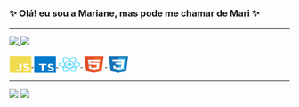 ### ✨ Olá! eu sou a Mariane, mas pode me chamar de Mari ✨
<hr>
<div>
  <a href="https://github.com/DanieleMarii">
  <img height="180em" src="https://github-readme-stats.vercel.app/api?username=DanieleMarii&show_icons=true&theme=bear&include_all_commits=true&count_private=true"/>
  <img height="180em" src="https://github-readme-stats.vercel.app/api/top-langs/?username=DanieleMarii&layout=compact&langs_count=7&theme=bear"/>
</div>
  <div style="display: inline_block"><br>
  <img align="center" alt="Rafa-Js" height="30" width="40" src="https://raw.githubusercontent.com/devicons/devicon/master/icons/javascript/javascript-plain.svg">
  <img align="center" alt="Rafa-Ts" height="30" width="40" src="https://raw.githubusercontent.com/devicons/devicon/master/icons/typescript/typescript-plain.svg">
  <img align="center" alt="Rafa-React" height="30" width="40" src="https://raw.githubusercontent.com/devicons/devicon/master/icons/react/react-original.svg">
  <img align="center" alt="Rafa-HTML" height="30" width="40" src="https://raw.githubusercontent.com/devicons/devicon/master/icons/html5/html5-original.svg">
  <img align="center" alt="Rafa-CSS" height="30" width="40" src="https://raw.githubusercontent.com/devicons/devicon/master/icons/css3/css3-original.svg">
</div>
<hr>
  
  <div> 
 <a href="https://discord.com/channels/@Maryyy#8472" target="_blank"><img src="https://img.shields.io/badge/Discord-7289DA?style=for-the-badge&logo=discord&logoColor=white" target="_blank"></a> 
  <a href = "mailto:mdaniele2411@gmail.com"><img src="https://img.shields.io/badge/-Gmail-%23333?style=for-the-badge&logo=gmail&logoColor=white" target="_blank">
  </a>
<!--   <a href="" target="_blank"><img src="https://img.shields.io/badge/-LinkedIn-%230077B5?style=for-the-badge&logo=linkedin&logoColor=white" target="_blank"></a> 
  -->
</div>

